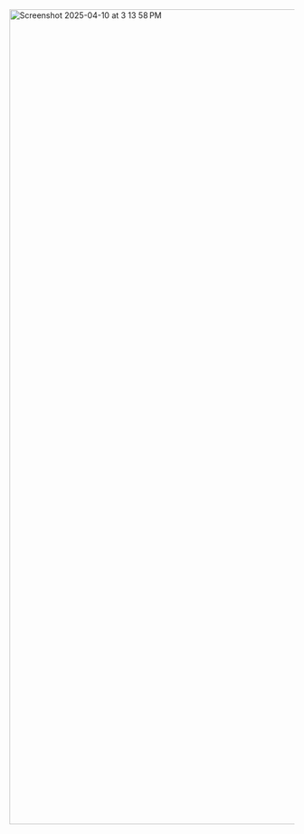 <img width="1440" alt="Screenshot 2025-04-10 at 3 13 58 PM" src="https://github.com/user-attachments/assets/43af8965-1bee-4bfb-aac4-01aafaed5b11" />
